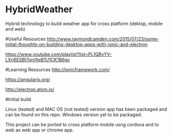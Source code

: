 # HybridWeather
Hybrid technology to build weather app for cross platform (dektop, mobile and web)

#Useful Resources
http://www.raymondcamden.com/2015/07/23/some-initial-thoughts-on-building-desktop-apps-with-ionic-and-electron

https://www.youtube.com/playlist?list=PL1QRvYV-LXn6ESBl7qm1teB1U1CK1B6gv

#Learning Resources
http://ionicframework.com/

https://angularjs.org/

http://electron.atom.io/

#Initial build

Linux (tested) and MAC OS (not tested) version app has been packaged and can be found on this repo. Windows version yet to be packaged.

This project can be ported to cross platform mobile usng cordova and to web as web app or chrome app.


